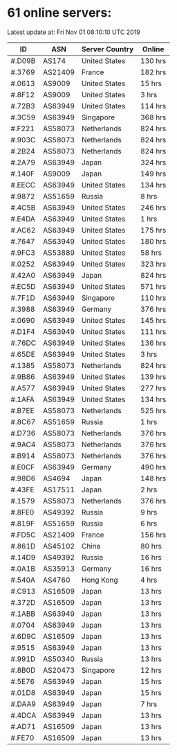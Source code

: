 # 61 online servers:

Latest update at: Fri Nov 01 08:10:10 UTC 2019

| ID | ASN | Server Country | Online |
| -- | --- | -------------- | ------ |
| #.D09B | AS174 | United States | 130 hrs |
| #.3769 | AS21409 | France | 182 hrs |
| #.0613 | AS9009 | United States | 15 hrs |
| #.8F12 | AS9009 | United States | 3 hrs |
| #.72B3 | AS63949 | United States | 114 hrs |
| #.3C59 | AS63949 | Singapore | 368 hrs |
| #.F221 | AS58073 | Netherlands | 824 hrs |
| #.903C | AS58073 | Netherlands | 824 hrs |
| #.2B24 | AS58073 | Netherlands | 824 hrs |
| #.2A79 | AS63949 | Japan | 324 hrs |
| #.140F | AS9009 | Japan | 149 hrs |
| #.EECC | AS63949 | United States | 134 hrs |
| #.9872 | AS51659 | Russia | 8 hrs |
| #.4C5B | AS63949 | United States | 246 hrs |
| #.E4DA | AS63949 | United States | 1 hrs |
| #.AC62 | AS63949 | United States | 175 hrs |
| #.7647 | AS63949 | United States | 180 hrs |
| #.9FC3 | AS53889 | United States | 58 hrs |
| #.0252 | AS63949 | United States | 323 hrs |
| #.42A0 | AS63949 | Japan | 824 hrs |
| #.EC5D | AS63949 | United States | 571 hrs |
| #.7F1D | AS63949 | Singapore | 110 hrs |
| #.3988 | AS63949 | Germany | 376 hrs |
| #.0690 | AS63949 | United States | 145 hrs |
| #.D1F4 | AS63949 | United States | 111 hrs |
| #.76DC | AS63949 | United States | 136 hrs |
| #.65DE | AS63949 | United States | 3 hrs |
| #.1385 | AS58073 | Netherlands | 824 hrs |
| #.9B86 | AS63949 | United States | 139 hrs |
| #.A577 | AS63949 | United States | 277 hrs |
| #.1AFA | AS63949 | United States | 134 hrs |
| #.B7EE | AS58073 | Netherlands | 525 hrs |
| #.8C67 | AS51659 | Russia | 1 hrs |
| #.D736 | AS58073 | Netherlands | 376 hrs |
| #.9AC4 | AS58073 | Netherlands | 376 hrs |
| #.B914 | AS58073 | Netherlands | 376 hrs |
| #.E0CF | AS63949 | Germany | 490 hrs |
| #.98D6 | AS4694 | Japan | 148 hrs |
| #.43FE | AS17511 | Japan | 2 hrs |
| #.1579 | AS58073 | Netherlands | 376 hrs |
| #.8FE0 | AS49392 | Russia | 9 hrs |
| #.819F | AS51659 | Russia | 6 hrs |
| #.FD5C | AS21409 | France | 156 hrs |
| #.861D | AS45102 | China | 80 hrs |
| #.14D9 | AS49392 | Russia | 16 hrs |
| #.0A1B | AS35913 | Germany | 16 hrs |
| #.540A | AS4760 | Hong Kong | 4 hrs |
| #.C913 | AS16509 | Japan | 13 hrs |
| #.372D | AS16509 | Japan | 13 hrs |
| #.1ABB | AS63949 | Japan | 13 hrs |
| #.0704 | AS63949 | Japan | 13 hrs |
| #.6D9C | AS16509 | Japan | 13 hrs |
| #.9515 | AS63949 | Japan | 13 hrs |
| #.991D | AS50340 | Russia | 13 hrs |
| #.8B0D | AS20473 | Singapore | 12 hrs |
| #.5E76 | AS63949 | Japan | 15 hrs |
| #.01D8 | AS63949 | Japan | 15 hrs |
| #.DAA9 | AS63949 | Japan | 7 hrs |
| #.4DCA | AS63949 | Japan | 13 hrs |
| #.AD71 | AS16509 | Japan | 13 hrs |
| #.FE70 | AS16509 | Japan | 13 hrs |


